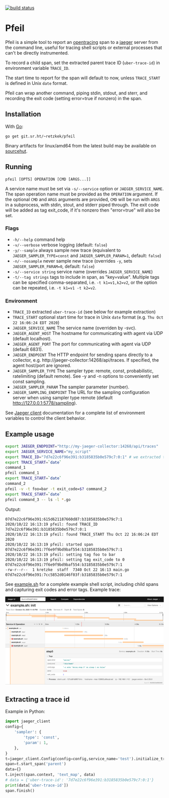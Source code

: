 [![build status](https://builds.sr.ht/~retzkek/pfeil.svg)](https://builds.sr.ht/~retzkek/pfeil/?)

# Pfeil

Pfeil is a simple tool to report an [opentracing](http://opentracing.io) span to
a [jaeger](https://www.jaegertracing.io) server from the command line, useful
for tracing shell scripts or external processes that can't be directly
instrumented. 

To record a child span, set the extracted parent trace ID (`uber-trace-id`) in
environment variable `TRACE_ID`.

The start time to report for the span will default to now, unless `TRACE_START`
is defined in Unix `date` format.

Pfeil can wrap another command, piping stdin, stdout, and sterr, and recording
the exit code (setting error=true if nonzero) in the span.

## Installation

With [Go](https://golang.org):

``` shell
go get git.sr.ht/~retzkek/pfeil
```

Binary artifacts for linux/amd64 from the latest build may be available on
[sourcehut](https://builds.sr.ht/~retzkek/pfeil).

## Running

 ``` shell
 pfeil [OPTS] OPERATION [CMD [ARGS...]]
 ```

A service name must be set via `-s/--service` option or `JAEGER_SERVICE_NAME`.
The span operation name must be provided as the `OPERATION` argument. If the
optional `CMD` and `ARGS` arguments are provided, `CMD` will be run with `ARGS`
in a subprocess, with stdin, stout, and stderr piped through. The exit code will
be added as tag exit_code, if it's nonzero then "error=true" will also be set.

### Flags

* `-h/--help` command help
* `-v/--verbose` verbose logging (default: `false`)
* `-y/--sample` always sample new trace (equivalent to `JAEGER_SAMPLER_TYPE=const` and
  `JAEGER_SAMPLER_PARAM=1`, default: `false`)
* `-n/--nosample` never sample new trace (overrides `-y`, sets `JAEGER_SAMPLER_PARAM=0`,
  default: `false`)
* `-s/--service string` service name (overrides `JAEGER_SERVICE_NAME`)
* `-t/--tag strings` tags to include in span, as "key=value". Multiple tags can
  be specified comma-separated, i.e. `-t k1=v1,k2=v2`, or the option can be
  repeated, i.e. `-t k1=v1 -t k2=v2`.

### Environment

* `TRACE_ID` extracted `uber-trace-id` (see below for example extraction)
* `TRACE_START` optional start time for trace in Unix `date` format (e.g. `Thu
  Oct 22 16:06:24 EDT 2020`)
* `JAEGER_SERVICE_NAME` The service name (overriden by -svc).
* `JAEGER_AGENT_HOST` The hostname for communicating with agent via UDP (default localhost).
* `JAEGER_AGENT_PORT` The port for communicating with agent via UDP (default 6831).
* `JAEGER_ENDPOINT` The HTTP endpoint for sending spans directly to a collector,
  e.g. http://jaeger-collector:14268/api/traces. If specified, the agent
  host/port are ignored.
* `JAEGER_SAMPLER_TYPE` The sampler type: remote, const, probabilistic,
  ratelimiting (default remote). See -y and -n options to conveniently set const
  sampling.
* `JAEGER_SAMPLER_PARAM` The sampler parameter (number).
* `JAEGER_SAMPLING_ENDPOINT` The URL for the sampling configuration server when
  using sampler type remote (default http://127.0.0.1:5778/sampling).

See [Jaeger client](https://github.com/jaegertracing/jaeger-client-go)
documentation for a complete list of environment variables to control the client
behavior.

## Example usage

``` sh
export JAEGER_ENDPOINT="http://my-jaeger-collector:14268/api/traces"
export JAEGER_SERVICE_NAME="my_script"
export TRACE_ID="7d7e22c6f96e391:b3185835b0e579c7:0:1" # we extracted this from some parent process
export TRACE_START=`date`
command_1
pfeil command_1
export TRACE_START=`date`
command_2
pfeil -v -t foo=bar -t exit_code=$? command_2
export TRACE_START=`date`
pfeil command_3 -- ls -l *.go
```

Output: 

```
07d7e22c6f96e391:615d621187660d87:b3185835b0e579c7:1
2020/10/22 16:13:19 pfeil: found TRACE_ID 7d7e22c6f96e391:b3185835b0e579c7:0:1
2020/10/22 16:13:19 pfeil: found TRACE_START Thu Oct 22 16:06:24 EDT 2020
2020/10/22 16:13:19 pfeil: started span 07d7e22c6f96e391:7f6e9f9bd9baf554:b3185835b0e579c7:1
2020/10/22 16:13:19 pfeil: setting tag foo to bar
2020/10/22 16:13:19 pfeil: setting tag exit_code to 0
07d7e22c6f96e391:7f6e9f9bd9baf554:b3185835b0e579c7:1
-rw-r--r--  1 kretzke  staff  7340 Oct 22 16:13 main.go
07d7e22c6f96e391:7cc5852d0146f03f:b3185835b0e579c7:1
```

See [example.sh](./example.sh) for a complete example shell script, including
child spans and capturing exit codes and error tags. Example trace:

![example trace screenshot](example.png)

## Extracting a trace id

Example in Python:

``` python
import jaeger_client
config={
    'sampler': {
        'type': 'const',
        'param': 1,
    },
}
t=jaeger_client.Config(config=config,service_name='test').initialize_tracer()
span=t.start_span('parent')
data={}
t.inject(span.context, 'text_map', data)
# data = {'uber-trace-id': '7d7e22c6f96e391:b3185835b0e579c7:0:1'}
print(data['uber-trace-id'])
span.finish()
```

